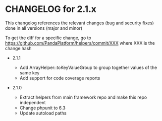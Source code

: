CHANGELOG for 2.1.x
===================

This changelog references the relevant changes (bug and security fixes) done
in all versions (major and minor)

To get the diff for a specific change, go to https://github.com/PandaPlatform/helpers/commit/XXX where
XXX is the change hash

* 2.1.1
  * Add ArrayHelper::toKeyValueGroup to group together values of the same key
  * Add support for code coverage reports
  
* 2.1.0
  * Extract helpers from main framework repo and make this repo independent
  * Change phpunit to 6.3
  * Update autoload paths

